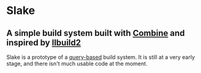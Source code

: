 # Slake

## A simple build system built with [Combine](https://developer.apple.com/documentation/combine) and inspired by [llbuild2](https://github.com/apple/swift-llbuild2)

Slake is a prototype of a [query-based](https://ollef.github.io/blog/posts/query-based-compilers.html) build system.
It is still at a very early stage, and there isn't much usable code at the moment.
